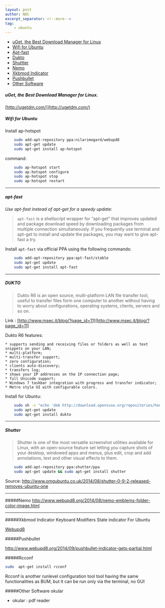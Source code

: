 ```yaml
---
layout: post
author: NDC
excerpt_separator: <!--more-->
tag:
    - ubuntu
---
```


- [uGet, the Best Download Manager for Linux](#uget-the-best-download-manager-for-linux)
- [Wifi for Ubuntu](#wifi-for-ubuntu)
- [Apt-fast](#apt-fast)
- [Dukto](#dukto)
- [Shuttter](#shutter)
- [Nemo](#nemo)
- [Xkbmod Indicator](#xkbmod-indicator)
- [Pushbullet](#pushbullet)
- [Other Software](#other-software)


##### uGet, the Best Download Manager for Linux.
[http://ugetdm.com/](http://ugetdm.com/)

##### Wifi for Ubuntu

Install ap-hotspot

```bash
    sudo add-apt-repository ppa:nilarimogard/webupd8
    sudo apt-get update
    sudo apt-get install ap-hotspot
```
command:

```bash
    sudo ap-hotspot start
    sudo ap-hotspot configure
    sudo ap-hotspot stop
    sudo ap-hotspot restart
```

- - -

##### apt-fast

*Use apt-fast instead of apt-get for a speedy update:*
>`apt-fast` is a shellscript wrapper for “apt-get” that improves updated and package download speed by downloading packages from multiple connection simultaneously.
If you frequently use terminal and apt-get to install and update the packages, you may want to give apt-fast a try.

Install `apt-fast` via official PPA using the following commands:

```bash
    sudo add-apt-repository ppa:apt-fast/stable
    sudo apt-get update
    sudo apt-get install apt-fast
```
- - -

##### DUKTO

> Dukto R6 is an open source, multi-platform LAN file transfer tool, useful to transfer files form one computer to another without having to worry about configurations, operating systems, clients, servers and so on.

Link : [http://www.msec.it/blog/?page_id=11](http://www.msec.it/blog/?page_id=11)

Dukto R6 features:

	* supports sending and receiving files or folders as well as text snippets on your LAN;
	* multi-platform;
	* multi-transfer support;
	* zero configuration;
	* clients auto-discovery;
	* transfers log;
	* shows your IP addresses on the IP connection page;
	* full Unicode support;
	* Windows 7 taskbar integration with progress and transfer indicator;
	* Metro style UI with configurable colors.

Install for Ubuntu:

```bash
    sudo sh -c "echo 'deb http://download.opensuse.org/repositories/home:/colomboem/xUbuntu_13.10/ /' >> /etc/apt/sources.list.d/dukto.list"
    sudo apt-get update
	sudo apt-get install dukto
```

- - -
##### Shutter
> Shutter is one of the most versatile screenshot utilities available for Linux, with an open-source feature set letting you capture shots of your desktop, windowed apps and menus, plus edit, crop and add annotations, text and other visual effects to them.

```bash
	sudo add-apt-repository ppa:shutter/ppa
	sudo apt-get update && sudo apt-get install shutter
```
Source: http://www.omgubuntu.co.uk/2014/08/shutter-0-9-2-released-removes-ubuntu-one

- - -

#####Nemo
http://www.webupd8.org/2014/08/nemo-emblems-folder-color-image.html

- - -

#####Xkbmod Indicator
Keyboard Modifiers State indicator For Ubuntu

[Webupd8](http://www.webupd8.org/2014/09/keyboard-modifiers-state-indicator-for.html)

#####Pushbullet

http://www.webupd8.org/2014/09/pushbullet-indicator-gets-partial.html

#####Rcconf

```bash
sudo  apt-get install rcconf
```

Rcconf is another runlevel configuration tool tool having the same functionalities as BUM, but it can be run only via the terminal, no GUI

#####Other Software
okular

+ okular : pdf reader

